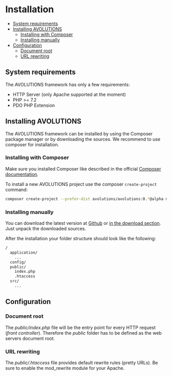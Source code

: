 # Installation

* [System requirements](#system-requirements)
* [Installing AVOLUTIONS](#installing-avolutions)
  * [Installing with Composer](#installing-with-composer)
  * [Installing manually](#installing-manually)
* [Configuration](#configuration)
  * [Document root](#document-root)
  * [URL rewriting](#url-rewriting)

## System requirements

The AVOLUTIONS framework has only a few requirements:
* HTTP Server (only Apache supported at the moment)
* PHP >= 7.2
* PDO PHP Extension

## Installing AVOLUTIONS

The AVOLUTIONS framework can be installed by using the Composer package manager or by downloading the sources.
We recommend to use composer for installation.

### Installing with Composer

Make sure you installed Composer like described in the official [Composer documentation](https://getcomposer.org/).

To install a new AVOLUTIONS project use the composer ```create-project``` command:
```bash
composer create-project --prefer-dist avolutions/avolutions:0.*@alpha myproject
```

### Installing manually

You can download the latest version at [Github](https://github.com/avolutions/avolutions) or [in the download section](https://avolutions.org/download). Just unpack the downloaded sources.

After the installation your folder structure should look like the following:
```bash
/
  application/
    ...
  config/
  public/
    index.php
    .htaccess
  src/
    ...
```
## Configuration
### Document root

The *public/index.php* file will be the entry point for every HTTP request (*front controller*).
Therefore the *public* folder has to be defined as the web servers document root.

### URL rewriting

The *public/.htaccess* file provides default rewrite rules (pretty URLs). Be sure to enable the mod_rewrite module for your Apache.
